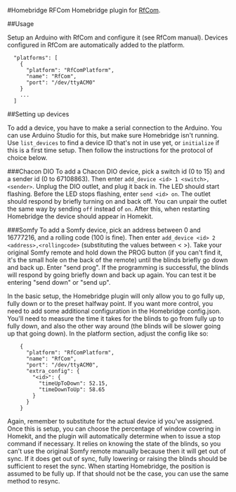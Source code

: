 #Homebridge RFCom
Homebridge plugin for [RfCom](https://github.com/evinyatar/rfcom).

##Usage

Setup an Arduino with RfCom and configure it (see RfCom manual). Devices configured in RfCom are automatically added to
the platform.

```
  "platforms": [
    {
      "platform": "RfComPlatform",
      "name": "RfCom",
      "port": "/dev/ttyACM0"
    }
    ...
  ]
```
##Setting up devices

To add a device, you have to make a serial connection to the Arduino. You can use Arduino Studio for this, but make sure
Homebridge isn't running. Use `list_devices` to find a device ID that's not in use yet, or `initialize` if this is a first
time setup. Then follow the instructions for the protocol of choice below. 

###Chacon DIO
To add a Chacon DIO device, pick a switch id (0 to 15) and a sender id (0 to 67108863). Then enter
`add_device <id> 1 <switch>,<sender>`. Unplug the DIO outlet, and plug it back in. The LED should start flashing. Before
the LED stops flashing, enter `send <id> on`. The outlet should respond by briefly turning on and back off. You can 
unpair the outlet the same way by sending `off` instead of `on`. After this, when restarting Homebridge the device should
appear in Homekit.

###Somfy
To add a Somfy device, pick an address between 0 and 16777216, and a rolling code (100 is fine). Then enter
`add_device <id> 2 <address>,<rollingcode>` (substituting the values between < >). Take your original Somfy remote
and hold down the PROG button (if you can't find it, it's the small hole on the back of the remote) until the
blinds briefly go down and back up. Enter "send <id> prog". If the programming is successful, the blinds will respond
by going briefly down and back up again. You can test it be entering "send <id> down" or "send <id> up".

In the basic setup, the Homebridge plugin will only allow you to go fully up, fully down or to the preset halfway point.
If you want more control, you need to add some additional configuration in the Homebridge config.json. You'll need to
measure the time it takes for the blinds to go from fully up to fully down, and also the other way around (the blinds
will be slower going up that going down). In the platform section, adjust the config like so:

```
    {
      "platform": "RfComPlatform",
      "name": "RfCom",
      "port": "/dev/ttyACM0",
      "extra_config": {
        "<id>": {
          "timeUpToDown": 52.15,
          "timeDownToUp": 58.65
        }
      }
    }
```

Again, remember to substitute <id> for the actual device id you've assigned. Once this is setup, you can choose the
percentage of window covering in Homekit, and the plugin will automatically determine when to issue a stop command if
necessary. It relies on knowing the state of the blinds, so you can't use the original Somfy remote manually because
then it will get out of sync. If it does get out of sync, fully lowering or raising the blinds should be sufficient to
reset the sync. When starting Homebridge, the position is assumed to be fully up. If that should not be the case, you
can use the same method to resync.